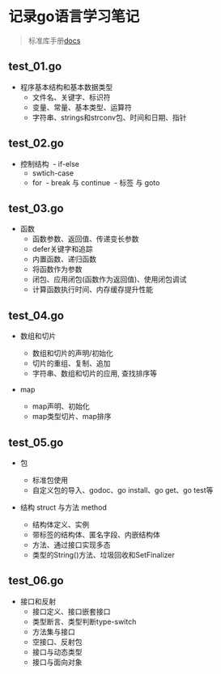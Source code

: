 # 记录go语言学习笔记

> 标准库手册[docs](https://gowalker.org/search?q=gorepos)

## test_01.go

- 程序基本结构和基本数据类型
  - 文件名、关键字、标识符
  - 变量、常量、基本类型、运算符
  - 字符串、strings和strconv包、时间和日期、指针
  
## test_02.go

- 控制结构
  - if-else
  - swtich-case
  - for
  - break 与 continue
  - 标签 与 goto

## test_03.go

- 函数
  - 函数参数、返回值、传递变长参数
  - defer关键字和追踪
  - 内置函数、递归函数
  - 将函数作为参数
  - 闭包、应用闭包(函数作为返回值)、使用闭包调试
  - 计算函数执行时间、内存缓存提升性能

## test_04.go

- 数组和切片
  - 数组和切片的声明/初始化
  - 切片的重组、复制、追加
  - 字符串、数组和切片的应用, 查找排序等

- map
  - map声明、初始化
  - map类型切片、map排序

## test_05.go

- 包
  - 标准包使用
  - 自定义包的导入、godoc、go install、go get、go test等

- 结构 struct 与方法 method
  - 结构体定义、实例
  - 带标签的结构体、匿名字段、内嵌结构体
  - 方法、通过接口实现多态
  - 类型的String()方法、垃圾回收和SetFinalizer

## test_06.go

- 接口和反射
  - 接口定义、接口嵌套接口
  - 类型断言、类型判断type-switch
  - 方法集与接口
  - 空接口、反射包
  - 接口与动态类型
  - 接口与面向对象

